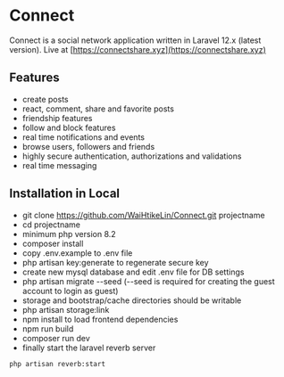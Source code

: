 # Connect
Connect is a social network application written in Laravel 12.x (latest version).
Live at [https://connectshare.xyz](https://connectshare.xyz)

## Features
- create posts
- react, comment, share and favorite posts
- friendship features
- follow and block features
- real time notifications and events
- browse users, followers and friends
- highly secure authentication, authorizations and validations
- real time messaging

## Installation in Local
- git clone https://github.com/WaiHtikeLin/Connect.git projectname
- cd projectname
- minimum php version 8.2
- composer install
- copy .env.example to .env file
- php artisan key:generate to regenerate secure key
- create new mysql database and edit .env file for DB settings
- php artisan migrate --seed (--seed is required for creating the guest account to login as guest)
- storage and bootstrap/cache directories should be writable
- php artisan storage:link
- npm install to load frontend dependencies
- npm run build
- composer run dev
- finally start the laravel reverb server
```
php artisan reverb:start
```
